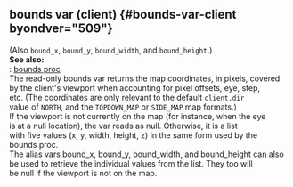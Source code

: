 ## bounds var (client) {#bounds-var-client byondver="509"}    
(Also `bound_x`, `bound_y`, `bound_width`, and `bound_height`.)    
**See also:**    
:   [bounds proc](/proc/bounds)    
The read-only bounds var returns the map coordinates, in pixels, covered    
by the client\'s viewport when accounting for pixel offsets, eye, step,    
etc. (The coordinates are only relevant to the default `client.dir`    
value of `NORTH`, and the `TOPDOWN_MAP` or `SIDE_MAP` map formats.)    
If the viewport is not currently on the map (for instance, when the eye    
is at a null location), the var reads as null. Otherwise, it is a list    
with five values (x, y, width, height, z) in the same form used by the    
bounds proc.    
The alias vars bound_x, bound_y, bound_width, and bound_height can also    
be used to retrieve the individual values from the list. They too will    
be null if the viewport is not on the map.  